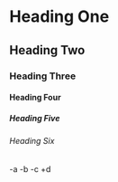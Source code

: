 # Heading One
## Heading Two 
### Heading Three 
#### Heading Four
##### Heading Five
###### Heading Six
-a
-b
-c
+d
